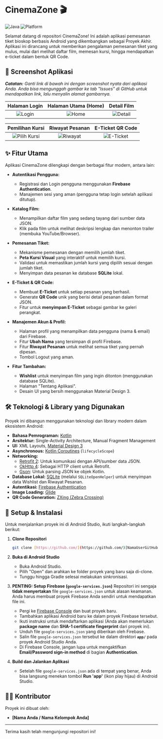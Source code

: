 # CinemaZone 🎬

![Java](https://img.shields.io/badge/Made%20with-Kotlin-blue?logo=kotlin)
![Platform](https://img.shields.io/badge/Platform-Android-green.svg?style=flat)

Selamat datang di repositori CinemaZone! Ini adalah aplikasi pemesanan tiket bioskop berbasis Android yang dikembangkan sebagai Proyek Akhir. Aplikasi ini dirancang untuk memberikan pengalaman pemesanan tiket yang mulus, mulai dari melihat daftar film, memesan kursi, hingga mendapatkan e-ticket dalam bentuk QR Code.

## 📸 Screenshot Aplikasi

_**Catatan:** Ganti link di bawah ini dengan screenshot nyata dari aplikasi Anda. Anda bisa mengunggah gambar ke tab "Issues" di GitHub untuk mendapatkan link, lalu menyalin alamat gambarnya._

| Halaman Login | Halaman Utama (Home) | Detail Film |
| :---: | :---: | :---: |
| ![Login](https://via.placeholder.com/250x500.png?text=Halaman+Login) | ![Home](https://via.placeholder.com/250x500.png?text=Halaman+Utama) | ![Detail](https://via.placeholder.com/250x500.png?text=Detail+Film) |

| Pemilihan Kursi | Riwayat Pesanan | E-Ticket QR Code |
| :---: | :---: | :---: |
| ![Pilih Kursi](https://via.placeholder.com/250x500.png?text=Pilih+Kursi) | ![Riwayat](https://via.placeholder.com/250x500.png?text=Riwayat+Pesanan) | ![E-Ticket](https://via.placeholder.com/250x500.png?text=E-Ticket+QR) |


## ✨ Fitur Utama

Aplikasi CinemaZone dilengkapi dengan berbagai fitur modern, antara lain:

* **Autentikasi Pengguna:**
    * Registrasi dan Login pengguna menggunakan **Firebase Authentication**.
    * Manajemen sesi yang aman (pengguna tetap login setelah aplikasi ditutup).

* **Katalog Film:**
    * Menampilkan daftar film yang sedang tayang dari sumber data JSON.
    * Klik pada film untuk melihat deskripsi lengkap dan menonton trailer (membuka YouTube/Browser).

* **Pemesanan Tiket:**
    * Mekanisme pemesanan dengan memilih jumlah tiket.
    * **Peta Kursi Visual** yang interaktif untuk memilih kursi.
    * Validasi untuk memastikan jumlah kursi yang dipilih sesuai dengan jumlah tiket.
    * Menyimpan data pesanan ke database **SQLite** lokal.

* **E-Ticket & QR Code:**
    * Membuat **E-Ticket** untuk setiap pesanan yang berhasil.
    * Generate **QR Code** unik yang berisi detail pesanan dalam format JSON.
    * Fitur untuk **menyimpan E-Ticket** sebagai gambar ke galeri perangkat.

* **Manajemen Akun & Profil:**
    * Halaman profil yang menampilkan data pengguna (nama & email) dari Firebase.
    * Fitur **Ubah Nama** yang tersimpan di profil Firebase.
    * Fitur **Riwayat Pesanan** untuk melihat semua tiket yang pernah dipesan.
    * Tombol Logout yang aman.

* **Fitur Tambahan:**
    * **Wishlist** untuk menyimpan film yang ingin ditonton (menggunakan database SQLite).
    * Halaman "Tentang Aplikasi".
    * Desain UI yang bersih menggunakan Material Design 3.

## 🛠️ Teknologi & Library yang Digunakan

Proyek ini dibangun menggunakan teknologi dan library modern dalam ekosistem Android:

* **Bahasa Pemrograman:** [Kotlin](https://kotlinlang.org/)
* **Arsitektur:** Single-Activity Architecture, Manual Fragment Management
* **UI:** XML Layouts, [Material Design 3](https://m3.material.io/)
* **Asynchronous:** [Kotlin Coroutines](https://kotlinlang.org/docs/coroutines-overview.html) (`lifecycleScope`)
* **Networking:**
    * [Retrofit 2](https://square.github.io/retrofit/): Untuk komunikasi dengan API/sumber data JSON.
    * [OkHttp 4](https://square.github.io/okhttp/): Sebagai HTTP client untuk Retrofit.
    * [Gson](https://github.com/google/gson): Untuk parsing JSON ke objek Kotlin.
* **Database Lokal:** [SQLite](https://www.sqlite.org/index.html) (melalui `SQLiteOpenHelper`) untuk menyimpan data Wishlist dan Riwayat Pesanan.
* **Autentikasi:** [Firebase Authentication](https://firebase.google.com/docs/auth)
* **Image Loading:** [Glide](https://github.com/bumptech/glide)
* **QR Code Generation:** [ZXing (Zebra Crossing)](https://github.com/zxing/zxing)

## 🚀 Setup & Instalasi

Untuk menjalankan proyek ini di Android Studio, ikuti langkah-langkah berikut:

1.  **Clone Repositori**
    ```bash
    git clone [https://github.com/](https://github.com/)[NamaUserGitHubAnda]/[NamaRepoAnda].git
    ```
2.  **Buka di Android Studio**
    * Buka Android Studio.
    * Pilih "Open" dan arahkan ke folder proyek yang baru saja di-clone.
    * Tunggu hingga Gradle selesai melakukan sinkronisasi.

3.  **PENTING: Setup Firebase (`google-services.json`)**
    Repositori ini sengaja **tidak menyertakan** file `google-services.json` untuk alasan keamanan. Anda harus membuat proyek Firebase Anda sendiri untuk mendapatkan file ini.

    * Pergi ke [Firebase Console](https://console.firebase.google.com/) dan buat proyek baru.
    * Tambahkan aplikasi Android baru ke dalam proyek Firebase tersebut.
    * Ikuti instruksi untuk mendaftarkan aplikasi (Anda akan memerlukan **package name** dan **SHA-1 certificate fingerprint** dari proyek ini).
    * Unduh file `google-services.json` yang diberikan oleh Firebase.
    * Salin file `google-services.json` tersebut ke dalam direktori **`app/`** pada proyek Android Studio Anda.
    * Di Firebase Console, jangan lupa untuk mengaktifkan **Email/Password sign-in method** di bagian **Authentication**.

4.  **Build dan Jalankan Aplikasi**
    * Setelah file `google-services.json` ada di tempat yang benar, Anda bisa langsung menekan tombol **Run 'app'** (ikon play hijau) di Android Studio.

## 🧑‍💻 Kontributor

Proyek ini dibuat oleh:

* **[Nama Anda / Nama Kelompok Anda]**

---

Terima kasih telah mengunjungi repositori ini!
